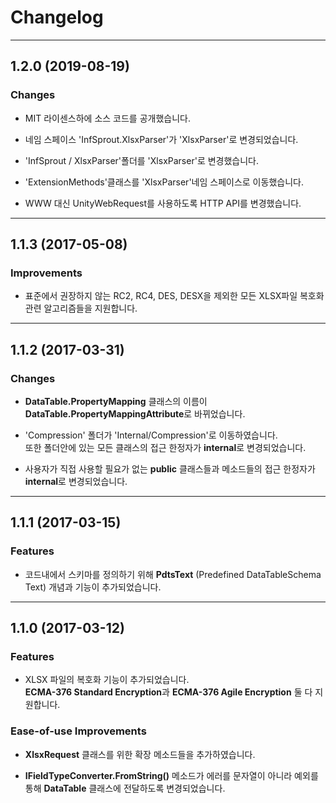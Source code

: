 # Changelog

* * *
## 1.2.0 (2019-08-19)

### Changes
- MIT 라이센스하에 소스 코드를 공개했습니다.

- 네임 스페이스 'InfSprout.XlsxParser'가 'XlsxParser'로 변경되었습니다.

- 'InfSprout / XlsxParser'폴더를 'XlsxParser'로 변경했습니다.

- 'ExtensionMethods'클래스를 'XlsxParser'네임 스페이스로 이동했습니다.

- WWW 대신 UnityWebRequest를 사용하도록 HTTP API를 변경했습니다.

* * *
## 1.1.3 (2017-05-08)

### Improvements
- 표준에서 권장하지 않는 RC2, RC4, DES, DESX을 제외한 모든 XLSX파일 복호화 관련 알고리즘들을 지원합니다.

* * *
## 1.1.2 (2017-03-31)

### Changes
- **DataTable.PropertyMapping** 클래스의 이름이 **DataTable.PropertyMappingAttribute**로 바뀌었습니다.

- 'Compression' 폴더가 'Internal/Compression'로 이동하였습니다.<br>
또한 폴더안에 있는 모든 클래스의 접근 한정자가 **internal**로 변경되었습니다.

- 사용자가 직접 사용할 필요가 없는 **public** 클래스들과 메소드들의 접근 한정자가 **internal**로 변경되었습니다.

* * *
## 1.1.1 (2017-03-15)

### Features
- 코드내에서 스키마를 정의하기 위해 **PdtsText** (Predefined DataTableSchema Text) 개념과 기능이 추가되었습니다.<br> 


* * *
## 1.1.0 (2017-03-12)

### Features
- XLSX 파일의 복호화 기능이 추가되었습니다.<br>
**ECMA-376 Standard Encryption**과 **ECMA-376 Agile Encryption** 둘 다 지원합니다.  

### Ease-of-use Improvements

- **XlsxRequest** 클래스를 위한 확장 메소드들을 추가하였습니다.

- **IFieldTypeConverter.FromString()** 메소드가 에러를 문자열이 아니라 예외를 통해 **DataTable** 클래스에 전달하도록 변경되었습니다.
